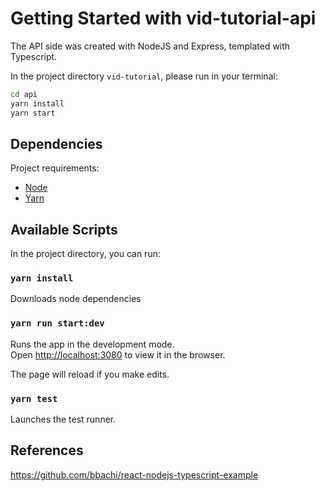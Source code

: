 # Getting Started with vid-tutorial-api

The API side was created with NodeJS and Express, templated with Typescript.

In the project directory `vid-tutorial`, please run in your terminal:
```bash
cd api
yarn install 
yarn start
```

## Dependencies
Project requirements:
- [Node](https://nodejs.org/en/)
- [Yarn](https://yarnpkg.com/)

## Available Scripts

In the project directory, you can run:

### `yarn install`  
Downloads node dependencies

### `yarn run start:dev`  

Runs the app in the development mode.\
Open [http://localhost:3080](http://localhost:3080) to view it in the browser.

The page will reload if you make edits.

### `yarn test`

Launches the test runner.

## References
https://github.com/bbachi/react-nodejs-typescript-example
